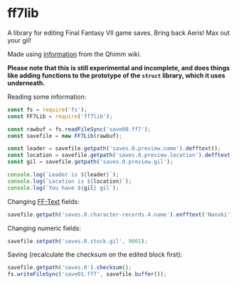 ff7lib
======

A library for editing Final Fantasy VII game saves.
Bring back Aeris! Max out your gil!

Made using [information](http://wiki.qhimm.com/view/FF7/Savemap)
from the Qhimm wiki.

**Please note that this is still experimental and incomplete,
and does things like adding functions to the prototype of the `struct` library,
which it uses underneath.**

Reading some information:
```javascript
const fs = require('fs');
const FF7Lib = require('ff7lib');

const rawbuf = fs.readFileSync('save00.ff7');
const savefile = new FF7Lib(rawbuf);

const leader = savefile.getpath('saves.0.preview.name').defftext();
const location = savefile.getpath('saves.0.preview.location').defftext();
const gil = savefile.getpath('saves.0.preview.gil');

console.log(`Leader is ${leader}`);
console.log(`Location is ${location}`);
console.log(`You have ${gil} gil`);
```

Changing [FF-Text](http://wiki.qhimm.com/view/FF7/FF_Text) fields:
```javascript
savefile.getpath('saves.0.character-records.4.name').enfftext('Nanaki');
```

Changing numeric fields:
```javascript
savefile.setpath('saves.0.stock.gil', 9001);
```

Saving (recalculate the checksum on the edited block first):
```javascript
savefile.getpath('saves.0').checksum();
fs.writeFileSync('save01.ff7', savefile.buffer());
```
